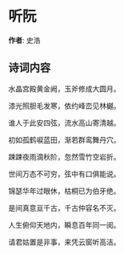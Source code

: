 # 听阮

**作者**: 史浩

## 诗词内容

水晶宫殿黄金阙，玉斧修成大圆月。

漆光照胆毛发寒，依约峰峦见林樾。

谁人于此安四弦，流水高山寄清越。

初如孤鹤唳蓝田，渐若群鸾舞丹穴。

踈踈夜雨滴秋阶，忽然雪竹空岩折。

世间万态不可穷，弦中有口俱能说。

锦瑟华年过眼休，枯桐已为伯牙绝。

是间真意亘千古，千古仲容名不灭。

人生俯仰天地内，瞬息百年同一阅。

请君姑置是非事，来凭云窗听高洁。

